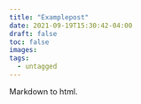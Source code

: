 ```yaml
---
title: "Examplepost"
date: 2021-09-19T15:30:42-04:00
draft: false
toc: false
images:
tags:
  - untagged
---
```


Markdown to html.